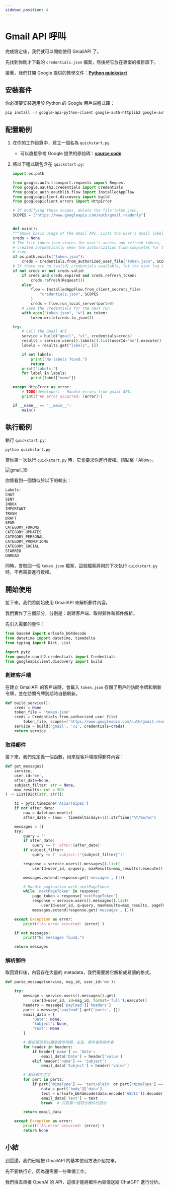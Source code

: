```yaml
---
sidebar_position: 4
---
```


# Gmail API 呼叫

完成設定後，我們就可以開始使用 GmailAPI 了。

先找到你剛才下載的 `credentials.json` 檔案，然後將它放在專案的根目錄下。

接著，我們打開 Google 提供的教學文件：[**Python quickstart**](https://developers.google.com/gmail/api/quickstart/python)

## 安裝套件

你必須要安裝適用於 Python 的 Google 用戶端程式庫：

```bash
pip install -U google-api-python-client google-auth-httplib2 google-auth-oauthlib
```

## 配置範例

1. 在你的工作目錄中，建立一個名為 `quickstart.py`.
    - 可以直接參考 Google 提供的原始碼：[**source code**](https://github.com/googleworkspace/python-samples/blob/main/gmail/quickstart/quickstart.py)

2. 將以下程式碼包含在 `quickstart.py`:

    ```python title="quickstart.py"
    import os.path

    from google.auth.transport.requests import Request
    from google.oauth2.credentials import Credentials
    from google_auth_oauthlib.flow import InstalledAppFlow
    from googleapiclient.discovery import build
    from googleapiclient.errors import HttpError

    # If modifying these scopes, delete the file token.json.
    SCOPES = ["https://www.googleapis.com/auth/gmail.readonly"]


    def main():
    """Shows basic usage of the Gmail API. Lists the user's Gmail labels."""
    creds = None
    # The file token.json stores the user's access and refresh tokens, and is
    # created automatically when the authorization flow completes for the first
    # time.
    if os.path.exists("token.json"):
        creds = Credentials.from_authorized_user_file("token.json", SCOPES)
    # If there are no (valid) credentials available, let the user log in.
    if not creds or not creds.valid:
        if creds and creds.expired and creds.refresh_token:
            creds.refresh(Request())
        else:
            flow = InstalledAppFlow.from_client_secrets_file(
                "credentials.json", SCOPES
            )
            creds = flow.run_local_server(port=0)
        # Save the credentials for the next run
        with open("token.json", "w") as token:
            token.write(creds.to_json())

    try:
        # Call the Gmail API
        service = build("gmail", "v1", credentials=creds)
        results = service.users().labels().list(userId="me").execute()
        labels = results.get("labels", [])

        if not labels:
            print("No labels found.")
            return
        print("Labels:")
        for label in labels:
            print(label["name"])

    except HttpError as error:
        # TODO(developer) - Handle errors from gmail API.
        print(f"An error occurred: {error}")

    if __name__ == "__main__":
        main()
    ```

## 執行範例

執行 `quickstart.py`:

```bash
python quickstart.py
```

當你第一次執行 `quickstart.py` 時，它會要求你進行授權。請點擊「Allow」。

![gmail_19](./resources/gmail19.jpg)

你將看到一個類似於以下的輸出：

```bash
Labels:
CHAT
SENT
INBOX
IMPORTANT
TRASH
DRAFT
SPAM
CATEGORY_FORUMS
CATEGORY_UPDATES
CATEGORY_PERSONAL
CATEGORY_PROMOTIONS
CATEGORY_SOCIAL
STARRED
UNREAD
```

同時，會取回一個 `token.json` 檔案，這個檔案將用於下次執行 `quickstart.py` 時，不再需要進行授權。

## 開始使用

接下來，我們將開始使用 GmailAPI 來解析郵件內容。

我們實作了三個部分，分別是：創建客戶端、取得郵件和郵件解析。

先引入需要的套件：

```python
from base64 import urlsafe_b64decode
from datetime import datetime, timedelta
from typing import Dict, List

import pytz
from google.oauth2.credentials import Credentials
from googleapiclient.discovery import build
```

### 創建客戶端

在建立 GmailAPI 的客戶端時，會載入 `token.json` 存儲了用戶的訪問令牌和刷新令牌，並在訪問令牌到期時自動刷新。

```python
def build_service():
    creds = None
    token_file = 'token.json'
    creds = Credentials.from_authorized_user_file(
        token_file, scopes=['https://www.googleapis.com/auth/gmail.readonly'])
    service = build('gmail', 'v1', credentials=creds)
    return service
```

### 取得郵件

接下來，我們先定義一個函數，用來從客戶端取得郵件內容：

```python
def get_messages(
    service,
    user_id='me',
    after_date=None,
    subject_filter: str = None,
    max_results: int = 500
) -> List[Dict[str, str]]:

    tz = pytz.timezone('Asia/Taipei')
    if not after_date:
        now = datetime.now(tz)
        after_date = (now - timedelta(days=1)).strftime('%Y/%m/%d')

    messages = []
    try:
        query = ''
        if after_date:
            query += f' after:{after_date}'
        if subject_filter:
            query += f' subject:("{subject_filter}")'

        response = service.users().messages().list(
            userId=user_id, q=query, maxResults=max_results).execute()

        messages.extend(response.get('messages', []))

        # Handle pagination with nextPageToken
        while 'nextPageToken' in response:
            page_token = response['nextPageToken']
            response = service.users().messages().list(
                userId=user_id, q=query, maxResults=max_results, pageToken=page_token).execute()
            messages.extend(response.get('messages', []))

    except Exception as error:
        print(f'An error occurred: {error}')

    if not messages:
        print("No messages found.")

    return messages
```

### 解析郵件

取回資料後，內容存在大量的 metadata，我們需要將它解析成易讀的格式。

```python
def parse_message(service, msg_id, user_id='me'):

    try:
        message = service.users().messages().get(
            userId=user_id, id=msg_id, format='full').execute()
        headers = message['payload']['headers']
        parts = message['payload'].get('parts', [])
        email_data = {
            'Date': None,
            'Subject': None,
            'Text': None
        }

        # 解析頭信息以獲取寄件時間、主旨、寄件者和收件者
        for header in headers:
            if header['name'] == 'Date':
                email_data['Date'] = header['value']
            elif header['name'] == 'Subject':
                email_data['Subject'] = header['value']

        # 解析郵件正文
        for part in parts:
            if part['mimeType'] == 'text/plain' or part['mimeType'] == 'text/html':
                data = part['body']['data']
                text = urlsafe_b64decode(data.encode('ASCII')).decode('UTF-8')
                email_data['Text'] = text
                break  # 只取第一個符合條件的部分

        return email_data

    except Exception as error:
        print(f'An error occurred: {error}')
        return None
```

## 小結

到這邊，我們已經把 GmailAPI 的基本使用方法介紹完畢。

先不要執行它，因為還需要一些準備工作。

我們得去串接 OpenAI 的 API，這樣才能將郵件內容傳送給 ChatGPT 進行分析。